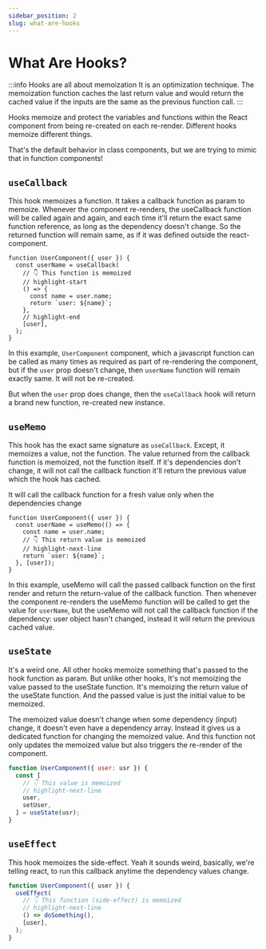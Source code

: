 ```yaml
---
sidebar_position: 2
slug: what-are-hooks
---
```


# What Are Hooks?

:::info Hooks are all about memoization
It is an optimization technique.
The memoization function caches the last return value and would return the cached value if the inputs are the same as the previous function call.
:::

Hooks memoize and protect the variables and functions within the React component from being re-created on each re-render. Different hooks memoize different things.

That's the default behavior in class components, but we are trying to mimic that in function components!

## `useCallback`

This hook memoizes a function. It takes a callback function as param to memoize. Whenever the component re-renders, the useCallback function will be called again and again, and each time it'll return the exact same function reference, as long as the dependency doesn't change. So the returned function will remain same, as if it was defined outside the react-component.

```tsx
function UserComponent({ user }) {
  const userName = useCallback(
    // 👇 This function is memoized
    // highlight-start
    () => {
      const name = user.name;
      return `user: ${name}`;
    },
    // highlight-end
    [user],
  );
}
```

In this example, `UserComponent` component, which a javascript function can be called as many times as required as part of re-rendering the component, but if the `user` prop doesn't change, then `userName` function will remain exactly same. It will not be re-created.

But when the `user` prop does change, then the `useCallback` hook will return a brand new function, re-created new instance.

## `useMemo`

This hook has the exact same signature as `useCallback`. Except, it memoizes a value, not the function. The value returned from the callback function is memoized, not the function itself. If it's dependencies don't change, it will not call the callback function it'll return the previous value which the hook has cached.

It will call the callback function for a fresh value only when the dependencies change

```tsx
function UserComponent({ user }) {
  const userName = useMemo(() => {
    const name = user.name;
    // 👇 This return value is memoized
    // highlight-next-line
    return `user: ${name}`;
  }, [user]);
}
```

In this example, useMemo will call the passed callback function on the first render and return the return-value of the callback function. Then whenever the component re-renders the useMemo function will be called to get the value for `userName`, but the useMemo will not call the callback function if the dependency: user object hasn't changed, instead it will return the previous cached value.

## `useState`

It's a weird one. All other hooks memoize something that's passed to the hook function as param. But unlike other hooks, It's not memoizing the value passed to the useState function. It's memoizing the return value of the useState function. And the passed value is just the initial value to be memoized.

The memoized value doesn't change when some dependency (input) change, it doesn't even have a dependency array. Instead it gives us a dedicated function for changing the memoized value. And this function not only updates the memoized value but also triggers the re-render of the component.

```jsx
function UserComponent({ user: usr }) {
  const [
    // 👇 This value is memoized
    // highlight-next-line
    user,
    setUser,
  ] = useState(usr);
}
```

## `useEffect`

This hook memoizes the side-effect. Yeah it sounds weird, basically, we're telling react, to run this callback anytime the dependency values change.

```jsx
function UserComponent({ user }) {
  useEffect(
    // 👇 This function (side-effect) is memoized
    // highlight-next-line
    () => doSomething(),
    [user],
  );
}
```
